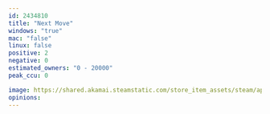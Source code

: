 ```yaml
---
id: 2434810
title: "Next Move"
windows: "true"
mac: "false"
linux: false
positive: 2
negative: 0
estimated_owners: "0 - 20000"
peak_ccu: 0

image: https://shared.akamai.steamstatic.com/store_item_assets/steam/apps/2434810/header.jpg?t=1704985988
opinions:
---
```

